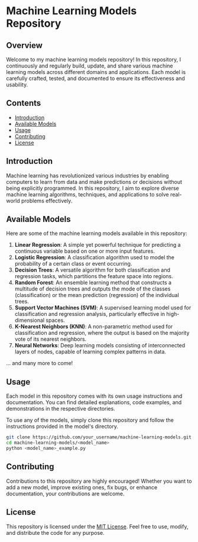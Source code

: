 # Machine Learning Models Repository

## Overview
Welcome to my machine learning models repository! In this repository, I continuously and regularly build, update, and share various machine learning models across different domains and applications. Each model is carefully crafted, tested, and documented to ensure its effectiveness and usability.

## Contents
- [Introduction](#introduction)
- [Available Models](#available-models)
- [Usage](#usage)
- [Contributing](#contributing)
- [License](#license)

## Introduction
Machine learning has revolutionized various industries by enabling computers to learn from data and make predictions or decisions without being explicitly programmed. In this repository, I aim to explore diverse machine learning algorithms, techniques, and applications to solve real-world problems effectively.

## Available Models
Here are some of the machine learning models available in this repository:

1. **Linear Regression**: A simple yet powerful technique for predicting a continuous variable based on one or more input features.
2. **Logistic Regression**: A classification algorithm used to model the probability of a certain class or event occurring.
3. **Decision Trees**: A versatile algorithm for both classification and regression tasks, which partitions the feature space into regions.
4. **Random Forest**: An ensemble learning method that constructs a multitude of decision trees and outputs the mode of the classes (classification) or the mean prediction (regression) of the individual trees.
5. **Support Vector Machines (SVM)**: A supervised learning model used for classification and regression analysis, particularly effective in high-dimensional spaces.
6. **K-Nearest Neighbors (KNN)**: A non-parametric method used for classification and regression, where the output is based on the majority vote of its nearest neighbors.
7. **Neural Networks**: Deep learning models consisting of interconnected layers of nodes, capable of learning complex patterns in data.

... and many more to come!

## Usage
Each model in this repository comes with its own usage instructions and documentation. You can find detailed explanations, code examples, and demonstrations in the respective directories.

To use any of the models, simply clone this repository and follow the instructions provided in the model's directory.

```bash
git clone https://github.com/your_username/machine-learning-models.git
cd machine-learning-models/<model_name>
python <model_name>_example.py
```

## Contributing
Contributions to this repository are highly encouraged! Whether you want to add a new model, improve existing ones, fix bugs, or enhance documentation, your contributions are welcome.

## License
This repository is licensed under the [MIT License](LICENSE). Feel free to use, modify, and distribute the code for any purpose.
